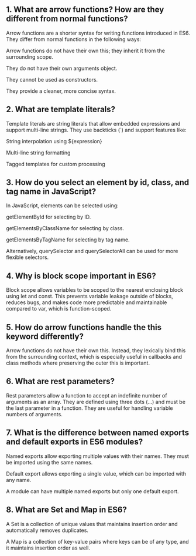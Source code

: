 ## 1. What are arrow functions? How are they different from normal functions?

Arrow functions are a shorter syntax for writing functions introduced in ES6.
They differ from normal functions in the following ways:

Arrow functions do not have their own this; they inherit it from the surrounding scope.

They do not have their own arguments object.

They cannot be used as constructors.

They provide a cleaner, more concise syntax.

## 2. What are template literals?

Template literals are string literals that allow embedded expressions and support multi-line strings.
They use backticks (`) and support features like:

String interpolation using ${expression}

Multi-line string formatting

Tagged templates for custom processing

## 3. How do you select an element by id, class, and tag name in JavaScript?

In JavaScript, elements can be selected using:

getElementById for selecting by ID.

getElementsByClassName for selecting by class.

getElementsByTagName for selecting by tag name.

Alternatively, querySelector and querySelectorAll can be used for more flexible selectors.

## 4. Why is block scope important in ES6?

Block scope allows variables to be scoped to the nearest enclosing block using let and const.
This prevents variable leakage outside of blocks, reduces bugs, and makes code more predictable and maintainable compared to var, which is function-scoped.

## 5. How do arrow functions handle the this keyword differently?

Arrow functions do not have their own this.
Instead, they lexically bind this from the surrounding context, which is especially useful in callbacks and class methods where preserving the outer this is important.

## 6. What are rest parameters?

Rest parameters allow a function to accept an indefinite number of arguments as an array.
They are defined using three dots (...) and must be the last parameter in a function.
They are useful for handling variable numbers of arguments.

## 7. What is the difference between named exports and default exports in ES6 modules?

Named exports allow exporting multiple values with their names. They must be imported using the same names.

Default export allows exporting a single value, which can be imported with any name.

A module can have multiple named exports but only one default export.

## 8. What are Set and Map in ES6?

A Set is a collection of unique values that maintains insertion order and automatically removes duplicates.

A Map is a collection of key-value pairs where keys can be of any type, and it maintains insertion order as well.
